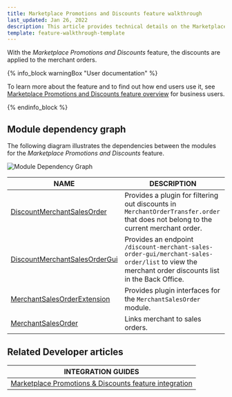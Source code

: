 ```yaml
---
title: Marketplace Promotions and Discounts feature walkthrough
last_updated: Jan 26, 2022
description: This article provides technical details on the Marketplace Promotions and Discounts feature.
template: feature-walkthrough-template
---
```


With the *Marketplace Promotions and Discounts* feature, the discounts are applied to the merchant orders.

{% info_block warningBox "User documentation" %}

To learn more about the feature and to find out how end users use it, see [Marketplace Promotions and Discounts feature overview](/docs/marketplace/user/features/{{page.version}}/marketplace-product-options-feature-overview.html) for business users.

{% endinfo_block %}

## Module dependency graph

The following diagram illustrates the dependencies between the modules for the *Marketplace Promotions and Discounts* feature.

![Module Dependency Graph](https://confluence-connect.gliffy.net/embed/image/75358e26-725d-4f7d-8686-c72be236b88e.png?utm_medium=live&utm_source=custom)

| NAME | DESCRIPTION | 
| --- | --- |
| [DiscountMerchantSalesOrder](https://github.com/spryker/discount-merchant-sales-order) | Provides a plugin for filtering out discounts in `MerchantOrderTransfer.order` that does not belong to the current merchant order. |
| [DiscountMerchantSalesOrderGui](https://github.com/spryker/discount-merchant-sales-order) | Provides an endpoint `/discount-merchant-sales-order-gui/merchant-sales-order/list` to view the merchant order discounts list in the Back Office. |
| [MerchantSalesOrderExtension](https://github.com/spryker/merchant-sales-order-extension) | Provides plugin interfaces for the `MerchantSalesOrder` module. |
| [MerchantSalesOrder](https://github.com/spryker/merchant-sales-order) | Links merchant to sales orders. |

## Related Developer articles

| INTEGRATION GUIDES| 
| -------------- | 
| [Marketplace Promotions & Discounts feature integration](/docs/marketplace/dev/feature-integration-guides/{{page.version}}/marketplace-promotions-discounts-feature-integration.html) | 
